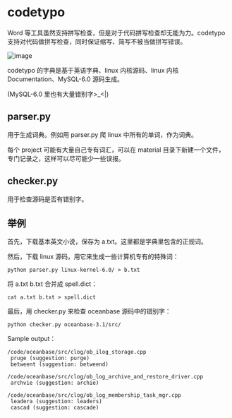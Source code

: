# codetypo
Word 等工具虽然支持拼写检查，但是对于代码拼写检查却无能为力。codetypo 支持对代码做拼写检查，同时保证缩写、简写不被当做拼写错误。


![image](https://user-images.githubusercontent.com/248295/120491718-0cd64800-c3ec-11eb-8f2d-167e70d956d9.png)

codetypo 的字典是基于英语字典、linux 内核源码、linux 内核 Documentation、MySQL-6.0 源码生成。

(MySQL-6.0 里也有大量错别字>_<|)



## parser.py

用于生成词典。例如用 parser.py 爬 linux 中所有的单词，作为词典。


每个 project 可能有大量自己专有词汇，可以在 material 目录下新建一个文件，专门记录之，这样可以尽可能少一些误报。

## checker.py

用于检查源码是否有错别字。


## 举例

首先，下载基本英文小说，保存为 a.txt。这里都是字典里包含的正规词。



然后，下载 linux 源码，用它来生成一些计算机专有的特殊词：
```
python parser.py linux-kernel-6.0/ > b.txt
```


将 a.txt b.txt 合并成 spell.dict：
```
cat a.txt b.txt > spell.dict
```

最后，用 checker.py 来检查 oceanbase 源码中的错别字：

```
python checker.py oceanbase-3.1/src/
```

Sample output：
```
/code/oceanbase/src/clog/ob_ilog_storage.cpp
 pruge (suggestion: purge)
 betweent (suggestion: betweend)

/code/oceanbase/src/clog/ob_log_archive_and_restore_driver.cpp
 archvie (suggestion: archie)

/code/oceanbase/src/clog/ob_log_membership_task_mgr.cpp
 leadera (suggestion: leaders)
 cascad (suggestion: cascade)
```

